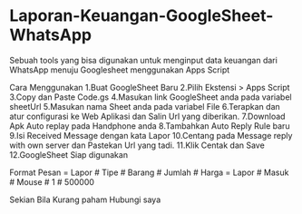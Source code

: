 # Laporan-Keuangan-GoogleSheet-WhatsApp

Sebuah tools yang bisa digunakan untuk menginput data keuangan dari WhatsApp menuju Googlesheet menggunakan Apps Script

Cara Menggunakan
1.Buat GoogleSheet Baru
2.Pilih Ekstensi > Apps Script
3.Copy dan Paste Code.gs 
4.Masukan link GoogleSheet anda pada variabel sheetUrl
5.Masukan nama Sheet anda pada variabel File
6.Terapkan dan atur configurasi ke Web Aplikasi dan Salin Url yang diberikan.
7.Download Apk Auto replay pada Handphone anda
8.Tambahkan Auto Reply Rule baru 
9.Isi Received Message dengan kata Lapor
10.Centang pada Message reply with own server dan Pastekan Url yang tadi.
11.Klik Centak dan Save
12.GoogleSheet Siap digunakan


Format Pesan = Lapor # Tipe # Barang # Jumlah # Harga
             = Lapor # Masuk # Mouse # 1 # 500000
             
             
Sekian
Bila Kurang paham Hubungi saya
